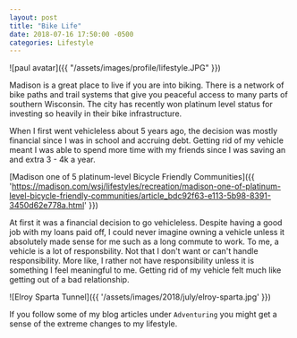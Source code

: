 ```yaml
---
layout: post
title: "Bike Life"
date: 2018-07-16 17:50:00 -0500
categories: Lifestyle
---
```


![paul avatar]({{ "/assets/images/profile/lifestyle.JPG" }})

Madison is a great place to live if you are into biking.
There is a network of bike paths and trail systems that give you peaceful access to many parts of southern Wisconsin.
The city has recently won platinum level status for investing so heavily in their bike infrastructure.

When I first went vehicleless about 5 years ago, the decision was mostly financial since I was in school and accruing debt.
Getting rid of my vehicle meant I was able to spend more time with my friends since I was saving an and extra 3 - 4k a year. 

[Madison one of 5 platinum-level Bicycle Friendly Communities]({{ 'https://madison.com/wsj/lifestyles/recreation/madison-one-of-platinum-level-bicycle-friendly-communities/article_bdc92f63-e113-5b98-8391-3450d62e778a.html' }})

At first it was a financial decision to go vehicleless.
Despite having a good job with my loans paid off, I could never imagine owning a vehicle unless it absolutely made sense for me such as a long commute to work.
To me, a vehicle is a lot of responsbility.
Not that I don't want or can't handle responsibility. 
More like, I rather not have responsibility unless it is something I feel meaningful to me.
Getting rid of my vehicle felt much like getting out of a bad relationship.

![Elroy Sparta Tunnel]({{ '/assets/images/2018/july/elroy-sparta.jpg' }})
 
If you follow some of my blog articles under `Adventuring` you might get a sense of the extreme changes to my lifestyle.

 


